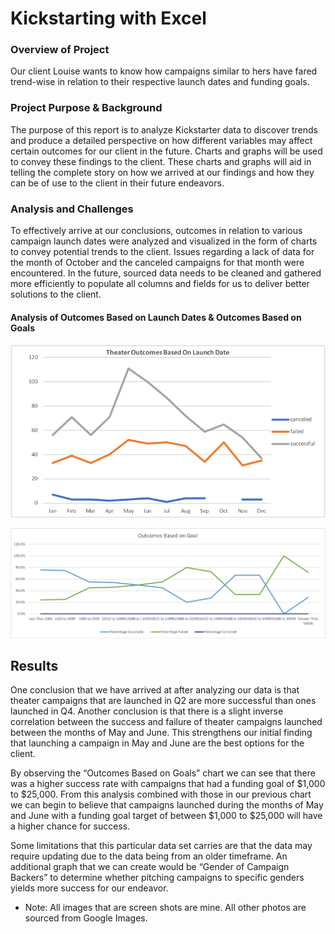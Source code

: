 # Kickstarting with Excel

### Overview of Project
Our client Louise wants to know how campaigns similar to hers have fared trend-wise in relation to their respective launch dates and funding goals. 
### Project Purpose & Background
The purpose of this report is to analyze Kickstarter data to discover trends and produce a detailed perspective on how different variables may affect certain outcomes for our client in the future. Charts and graphs will be used to convey these findings to the client. These charts and graphs will aid in telling the complete story on how we arrived at our findings and how they can be of use to the client in their future endeavors.

### Analysis and Challenges
To effectively arrive at our conclusions, outcomes in relation to various campaign launch dates were analyzed and visualized in the form of charts to convey potential trends to the client. Issues regarding a lack of data for the month of October and the canceled campaigns for that month were encountered. In the future, sourced data needs to be cleaned and gathered more efficiently to populate all columns and fields for us to deliver better solutions to the client.
#### Analysis of Outcomes Based on Launch Dates & Outcomes Based on Goals
![Launch Date](Resources/Theater_Outcomes_vs_Launch.png)

![Goals](Resources/Outcomes_vs_Goals.png)

## Results
One conclusion that we have arrived at after analyzing our data is that theater campaigns that are launched in Q2 are more successful than ones launched in Q4. Another conclusion is that there is a slight inverse correlation between the success and failure of theater campaigns launched between the months of May and June. This strengthens our initial finding that launching a campaign in May and June are the best options for the client.

By observing the “Outcomes Based on Goals” chart we can see that there was a higher success rate with campaigns that had a funding goal of $1,000 to $25,000. From this analysis combined with those in our previous chart we can begin to believe that campaigns launched during the months of May and June with a funding goal target of between $1,000 to $25,000 will have a higher chance for success.

Some limitations that this particular data set carries are that the data may require updating due to the data being from an older timeframe. An additional graph that we can create would be “Gender of Campaign Backers” to determine whether pitching campaigns to specific genders yields more success for our endeavor.


* Note: All images that are screen shots are mine. All other photos are sourced from Google Images.
